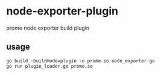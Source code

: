 # node-exporter-plugin

prome node exporter build plugin

## usage

```
go build -buildmode=plugin -o prome.so node_exporter.go
go run plugin_loader.go prome.so
```
